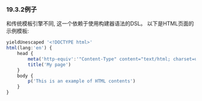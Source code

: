 ### 19.3.2例子

和传统模板引擎不同, 这一个依赖于使用构建器语法的DSL。 以下是HTML页面的示例模板:

```js
yieldUnescaped '<!DOCTYPE html>'
html(lang:'en') {
    head {
        meta('http-equiv':'"Content-Type" content="text/html; charset=utf-8"')
        title('My page')
    }
    body {
        p('This is an example of HTML contents')
    }
}
```



